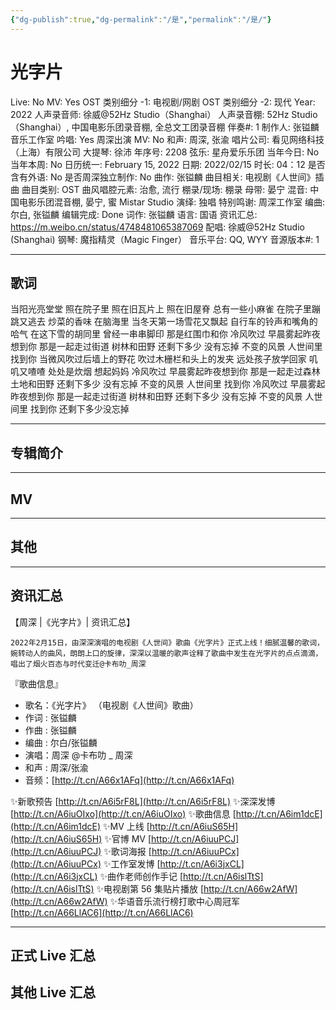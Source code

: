 ```yaml
---
{"dg-publish":true,"dg-permalink":"/是","permalink":"/是/"}
---
```



# 光字片

Live: No
MV: Yes
OST 类别细分 -1: 电视剧/网剧
OST 类别细分 -2: 现代
Year: 2022
人声录音师: 徐威@52Hz Studio（Shanghai）
人声录音棚: 52Hz Studio（Shanghai）, 中国电影乐团录音棚, 全总文工团录音棚
伴奏#: 1
制作人: 张镒麟音乐工作室
吟唱: Yes
周深出演 MV: No
和声: 周深, 张渝
唱片公司: 看见网络科技（上海）有限公司
大提琴: 徐沛
年序号: 2208
弦乐: 星舟爱乐乐团
当年今日: No
当年本周: No
日历统一: February 15, 2022
日期: 2022/02/15
时长: 04：12
是否含有外语: No
是否周深独立制作: No
曲作: 张镒麟
曲目相关: 电视剧《人世间》插曲
曲目类别: OST
曲风唱腔元素: 治愈, 流行
棚录/现场: 棚录
母带: 晏宁
混音: 中国电影乐团混音棚, 晏宁, 蜜 Mistar Studio
演绎: 独唱
特别鸣谢: 周深工作室
编曲: 尔白, 张镒麟
编辑完成: Done
词作: 张镒麟
语言: 国语
资讯汇总: https://m.weibo.cn/status/4748481065387069
配唱: 徐威@52Hz Studio (Shanghai)
钢琴: 魔指精灵（Magic Finger）
音乐平台: QQ, WYY
音源版本#: 1

---

## 歌词

当阳光亮堂堂
照在院子里
照在旧瓦片上
照在旧屋脊
总有一些小麻雀
在院子里蹦跳又逃去
炒菜的香味 在脑海里
当冬天第一场雪花又飘起
自行车的铃声和嘴角的哈气
在这下雪的胡同里
曾经一串串脚印
那是红围巾和你
冷风吹过 早晨雾起昨夜想到你
那是一起走过街道 树林和田野
还剩下多少
没有忘掉 不变的风景
人世间里 找到你
当微风吹过后墙上的野花
吹过木栅栏和头上的发夹
远处孩子放学回家
叽叽又喳喳
处处是炊烟
想起妈妈
冷风吹过 早晨雾起昨夜想到你
那是一起走过森林 土地和田野
还剩下多少
没有忘掉
不变的风景
人世间里 找到你
冷风吹过 早晨雾起昨夜想到你
那是一起走过街道 树林和田野
还剩下多少
没有忘掉
不变的风景
人世间里 找到你
还剩下多少没忘掉

---

## 专辑简介

---

## MV

---

## 其他

---

## 资讯汇总

【周深 |《光字片》| 资讯汇总】

    2022年2月15日，由深深演唱的电视剧《人世间》歌曲《光字片》正式上线！细腻温馨的歌词，婉转动人的曲风，朗朗上口的旋律，深深以温暖的歌声诠释了歌曲中发生在光字片的点点滴滴，唱出了烟火百态与时代变迁@卡布叻_周深

『歌曲信息』

- 歌名：《光字片》
（电视剧《人世间》歌曲）
- 作词 : 张镒麟
- 作曲 : 张镒麟
- 编曲 : 尔白/张镒麟
- 演唱：周深 @卡布叻 _ 周深
- 和声 : 周深/张渝
- 音频：[http://t.cn/A66x1AFq](http://t.cn/A66x1AFq)

✨新歌预告 [http://t.cn/A6i5rF8L](http://t.cn/A6i5rF8L)
✨深深发博 [http://t.cn/A6iuOIxo](http://t.cn/A6iuOIxo)
✨歌曲信息 [http://t.cn/A6im1dcE](http://t.cn/A6im1dcE)
✨MV 上线 [http://t.cn/A6iuS65H](http://t.cn/A6iuS65H)
✨官博 MV [http://t.cn/A6iuuPCJ](http://t.cn/A6iuuPCJ)
✨歌词海报 [http://t.cn/A6iuuPCx](http://t.cn/A6iuuPCx)
✨工作室发博 [http://t.cn/A6i3jxCL](http://t.cn/A6i3jxCL)
✨曲作老师创作手记 [http://t.cn/A6islTtS](http://t.cn/A6islTtS)
✨电视剧第 56 集贴片播放 [http://t.cn/A66w2AfW](http://t.cn/A66w2AfW)
✨华语音乐流行榜打歌中心周冠军 [http://t.cn/A66LlAC6](http://t.cn/A66LlAC6)

---

## 正式 Live 汇总

## 其他 Live 汇总
